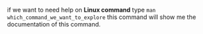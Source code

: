if we want to need help on **Linux command** 
type
		`man which_command_we_want_to_explore`
this command will show me the documentation of this command.


